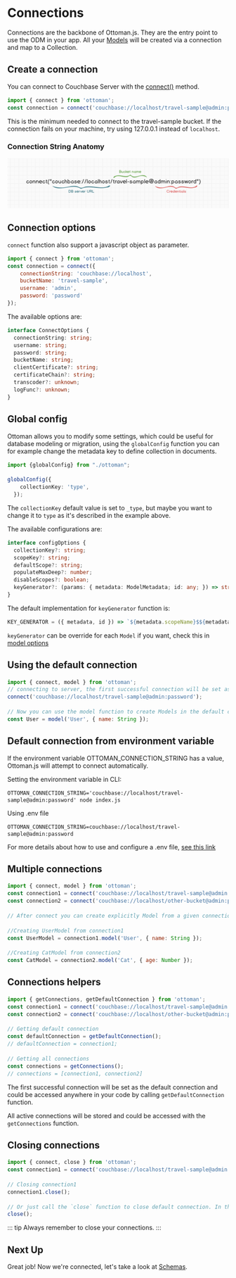 # Connections

Connections are the backbone of Ottoman.js. They are the entry point to use the ODM in your app.
All your [Models](/guides/model) will be created via a connection and map to a Collection.

## Create a connection

You can connect to Couchbase Server with the [connect()](/classes/ottoman.html#connect) method.

```javascript
import { connect } from 'ottoman';
const connection = connect('couchbase://localhost/travel-sample@admin:password');
```

This is the minimum needed to connect to the travel-sample bucket.
If the connection fails on your machine, try using 127.0.0.1 instead of `localhost`.

### Connection String Anatomy

![Connection Anatomy](./connection-anatomy.png)


## Connection options  
`connect` function also support a javascript object as parameter.
```javascript
import { connect } from 'ottoman';
const connection = connect({
    connectionString: 'couchbase://localhost',
    bucketName: 'travel-sample',
    username: 'admin',
    password: 'password'
});
```

The available options are:

```typescript
interface ConnectOptions {
  connectionString: string;
  username: string;
  password: string;
  bucketName: string;
  clientCertificate?: string;
  certificateChain?: string;
  transcoder?: unknown;
  logFunc?: unknown;
}
```

## Global config

Ottoman allows you to modify some settings, which could be useful for database modeling or migration,
using the `globalConfig` function you can for example change the metadata key to define collection in documents.

```typescript
import {globalConfig} from "./ottoman";

globalConfig({
    collectionKey: 'type',
  });
```

The `collectionKey` default value is set to `_type`, but maybe you want to change it to `type` as it's described in the example above.

The available configurations are:

```typescript
interface configOptions {
  collectionKey?: string;
  scopeKey?: string;
  defaultScope?: string;
  populateMaxDeep?: number;
  disableScopes?: boolean;
  keyGenerator?: (params: { metadata: ModelMetadata; id: any; }) => string;
}
```

The default implementation for `keyGenerator` function is:
```typescript
KEY_GENERATOR = ({ metadata, id }) => `${metadata.scopeName}$${metadata.collectionName}::${id}`;
```
`keyGenerator` can be override for each `Model` if you want, check this in [model options](/guides/model.html#model-options)

## Using the default connection

```javascript
import { connect, model } from 'ottoman';
// connecting to server, the first successful connection will be set as the default connection
connect('couchbase://localhost/travel-sample@admin:password');

// Now you can use the model function to create Models in the default connection.
const User = model('User', { name: String });
```

## Default connection from environment variable

If the environment variable OTTOMAN_CONNECTION_STRING has a value, Ottoman.js will attempt to connect automatically.

Setting the environment variable in CLI:

```
OTTOMAN_CONNECTION_STRING='couchbase://localhost/travel-sample@admin:password' node index.js
```

Using .env file

```
OTTOMAN_CONNECTION_STRING=couchbase://localhost/travel-sample@admin:password
```

For more details about how to use and configure a .env file, [see this link](https://www.npmjs.com/package/dotenv)

## Multiple connections

```javascript
import { connect, model } from 'ottoman';
const connection1 = connect('couchbase://localhost/travel-sample@admin:password');
const connection2 = connect('couchbase://localhost/other-bucket@admin:password');

// After connect you can create explicitly Model from a given connection

//Creating UserModel from connection1
const UserModel = connection1.model('User', { name: String });

//Creating CatModel from connection2
const CatModel = connection2.model('Cat', { age: Number });
```

## Connections helpers

```javascript
import { getConnections, getDefaultConnection } from 'ottoman';
const connection1 = connect('couchbase://localhost/travel-sample@admin:password');
const connection2 = connect('couchbase://localhost/other-bucket@admin:password');

// Getting default connection
const defaultConnection = getDefaultConnection();
// defaultConnection = connection1;

// Getting all connections
const connections = getConnections();
// connections = [connection1, connection2]
```

The first successful connection will be set as the default connection and 
could be accessed anywhere in your code by calling `getDefaultConnection` function.


All active connections will be stored and could be accessed with the `getConnections` function. 

## Closing connections

```javascript
import { connect, close } from 'ottoman';
const connection1 = connect('couchbase://localhost/travel-sample@admin:password');

// Closing connection1
connection1.close();

// Or just call the `close` function to close default connection. In this case, `connection1` will be closed.
close();
```

::: tip
Always remember to close your connections.
:::

## Next Up

Great job! Now we're connected, let's take a look at [Schemas](/guides/schema).
